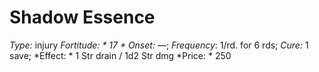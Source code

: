 ﻿---
name: Shadow Essence
type: injury
fortitude: 17
onset: —
frequency: 1/rd. for 6 rds
effect:
  "1 Str drain / 1d2 Str dmg"
cure: 1 save
price: 250
---

# Shadow Essence
 *Type:* injury
*Fortitude: * 17 * Onset:* —;  *Frequency*: 1/rd. for 6 rds;  *Cure:* 1 save; 
*Effect: * 1 Str drain / 1d2 Str dmg
*Price: * 250